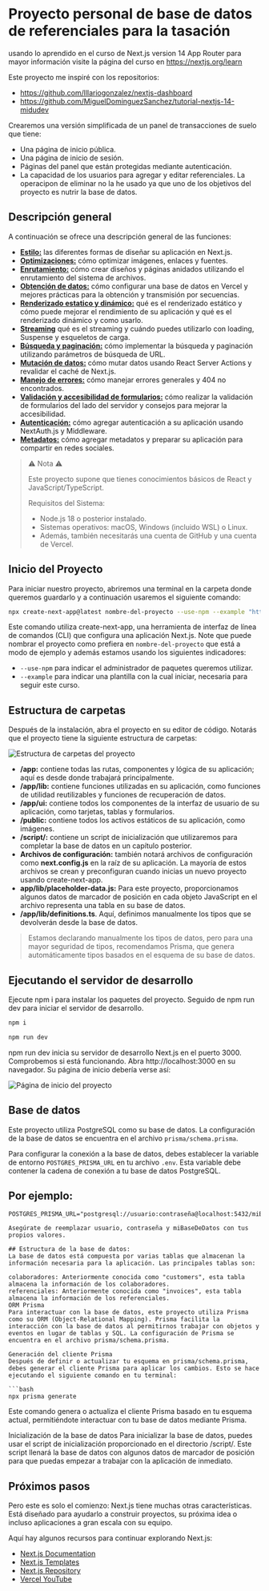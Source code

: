 # Proyecto personal de base de datos de referenciales para la tasación
usando lo aprendido en el curso de Next.js version 14 App Router
para mayor información visite la página del curso en
https://nextjs.org/learn

Este proyecto me inspiré con los repositorios:
-   https://github.com/lllariogonzalez/nextjs-dashboard
-   https://github.com/MiguelDominguezSanchez/tutorial-nextjs-14-midudev

Crearemos una versión simplificada de un panel de transacciones de suelo que tiene:

- Una página de inicio pública.
- Una página de inicio de sesión.
- Páginas del panel que están protegidas mediante autenticación.
- La capacidad de los usuarios para agregar y editar referenciales. La operacipon de eliminar no la he usado ya que uno de los objetivos del proyecto es nutrir la base de datos. 

## Descripción general

A continuación se ofrece una descripción general de las funciones:

- [**Estilo:**](#estilo-css) las diferentes formas de diseñar su aplicación en Next.js.
- [**Optimizaciones:**](#optimización-de-fuentes-e-imágenes) cómo optimizar imágenes, enlaces y fuentes.
- [**Enrutamiento:**](#crear-diseños-y-páginas) cómo crear diseños y páginas anidados utilizando el enrutamiento del sistema de archivos.
- [**Obtención de datos:**](#configurando-su-base-de-datos) cómo configurar una base de datos en Vercel y mejores prácticas para la obtención y transmisión por secuencias.
- [**Renderizado estatico y dinámico:**](#representación-estática-y-dinámica) qué es el renderizado estático y cómo puede mejorar el rendimiento de su aplicación y qué es el renderizado dinámico y como usarlo.
- [**Streaming**](#streaming) qué es el streaming y cuándo puedes utilizarlo con loading, Suspense y esqueletos de carga.
- [**Búsqueda y paginación:**](#agregar-búsqueda-y-paginación) cómo implementar la búsqueda y paginación utilizando parámetros de búsqueda de URL.
- [**Mutación de datos:**](#mutación-de-datos) cómo mutar datos usando React Server Actions y revalidar el caché de Next.js.
- [**Manejo de errores:**](#manejo-de-errores) cómo manejar errores generales y 404 no encontrados.
- [**Validación y accesibilidad de formularios:**](#mejora-de-la-accesibilidad) cómo realizar la validación de formularios del lado del servidor y consejos para mejorar la accesibilidad.
- [**Autenticación:**](#agregar-autenticación) cómo agregar autenticación a su aplicación usando NextAuth.js y Middleware.
- [**Metadatos:**](#agregar-metadatos) cómo agregar metadatos y preparar su aplicación para compartir en redes sociales.

> ⚠️ Nota ⚠️
>
> Este proyecto supone que tienes conocimientos básicos de React y JavaScript/TypeScript.
>
> Requisitos del Sistema:
>
> - Node.js 18 o posterior instalado.
> - Sistemas operativos: macOS, Windows (incluido WSL) o Linux.
> - Además, también necesitarás una cuenta de GitHub y una cuenta de Vercel.

## Inicio del Proyecto

Para iniciar nuestro proyecto, abriremos una terminal en la carpeta donde queremos guardarlo y a continuación usaremos el siguiente comando:

```bash
npx create-next-app@latest nombre-del-proyecto --use-npm --example "https://github.com/vercel/next-learn/tree/main/dashboard/starter-example"
```
Este comando utiliza create-next-app, una herramienta de interfaz de línea de comandos (CLI) que configura una aplicación Next.js. Note que puede nombrar el proyecto como prefiera en `nombre-del-proyecto` que está a modo de ejemplo y además estamos usando los siguientes indicadores:

- `--use-npm` para indicar el administrador de paquetes queremos utilizar. 
- `--example` para indicar una plantilla con la cual iniciar, necesaria para seguir este curso.

## Estructura de carpetas

Después de la instalación, abra el proyecto en su editor de código.
Notarás que el proyecto tiene la siguiente estructura de carpetas:

![Estructura de carpetas del proyecto](https://nextjs.org/_next/image?url=%2Flearn%2Fdark%2Flearn-folder-structure.png&w=1920&q=75&dpl=dpl_Ejtt9BCyCFNeRJdBoVsM9Es9x8xe)

- **/app:** contiene todas las rutas, componentes y lógica de su aplicación; aquí es desde donde trabajará principalmente.
- **/app/lib:** contiene funciones utilizadas en su aplicación, como funciones de utilidad reutilizables y funciones de recuperación de datos.
- **/app/ui:** contiene todos los componentes de la interfaz de usuario de su aplicación, como tarjetas, tablas y formularios.
- **/public:** contiene todos los activos estáticos de su aplicación, como imágenes.
- **/script/:** contiene un script de inicialización que utilizaremos para completar la base de datos en un capítulo posterior.
- **Archivos de configuración:** también notará archivos de configuración como **next.config.js** en la raíz de su aplicación. La mayoría de estos archivos se crean y preconfiguran cuando inicias un nuevo proyecto usando create-next-app.
- **app/lib/placeholder-data.js:** Para este proyecto, proporcionamos algunos datos de marcador de posición en cada objeto JavaScript en el archivo representa una tabla en su base de datos.
- **/app/lib/definitions.ts**. Aquí, definimos manualmente los tipos que se devolverán desde la base de datos.
> Estamos declarando manualmente los tipos de datos, pero para una mayor seguridad de tipos, recomendamos Prisma, que genera automáticamente tipos basados en el esquema de su base de datos.

## Ejecutando el servidor de desarrollo

Ejecute npm i para instalar los paquetes del proyecto.
Seguido de npm run dev para iniciar el servidor de desarrollo.

```bash
npm i

npm run dev
```

npm run dev inicia su servidor de desarrollo Next.js en el puerto 3000. Comprobemos si está funcionando. Abra http://localhost:3000 en su navegador. Su página de inicio debería verse así:

![Página de inicio del proyecto](https://nextjs.org/_next/image?url=%2Flearn%2Fdark%2Facme-unstyled.png&w=750&q=75&dpl=dpl_Ejtt9BCyCFNeRJdBoVsM9Es9x8xe)

## Base de datos

Este proyecto utiliza PostgreSQL como su base de datos. La configuración de la base de datos se encuentra en el archivo `prisma/schema.prisma`.

Para configurar la conexión a la base de datos, debes establecer la variable de entorno `POSTGRES_PRISMA_URL` en tu archivo `.env`. Esta variable debe contener la cadena de conexión a tu base de datos PostgreSQL.

## Por ejemplo:

```env
POSTGRES_PRISMA_URL="postgresql://usuario:contraseña@localhost:5432/miBaseDeDatos"

Asegúrate de reemplazar usuario, contraseña y miBaseDeDatos con tus propios valores.

## Estructura de la base de datos:
La base de datos está compuesta por varias tablas que almacenan la información necesaria para la aplicación. Las principales tablas son:

colaboradores: Anteriormente conocida como "customers", esta tabla almacena la información de los colaboradores.
referenciales: Anteriormente conocida como "invoices", esta tabla almacena la información de los referenciales.
ORM Prisma
Para interactuar con la base de datos, este proyecto utiliza Prisma como su ORM (Object-Relational Mapping). Prisma facilita la interacción con la base de datos al permitirnos trabajar con objetos y eventos en lugar de tablas y SQL. La configuración de Prisma se encuentra en el archivo prisma/schema.prisma.

Generación del cliente Prisma
Después de definir o actualizar tu esquema en prisma/schema.prisma, debes generar el cliente Prisma para aplicar los cambios. Esto se hace ejecutando el siguiente comando en tu terminal:

```bash
npx prisma generate
```
Este comando genera o actualiza el cliente Prisma basado en tu esquema actual, permitiéndote interactuar con tu base de datos mediante Prisma.

Inicialización de la base de datos
Para inicializar la base de datos, puedes usar el script de inicialización proporcionado en el directorio /script/. Este script llenará la base de datos con algunos datos de marcador de posición para que puedas empezar a trabajar con la aplicación de inmediato.


## Próximos pasos

Pero este es solo el comienzo: Next.js tiene muchas otras características. Está diseñado para ayudarlo a construir proyectos, su próxima idea o incluso aplicaciones a gran escala con su equipo.

Aquí hay algunos recursos para continuar explorando Next.js:

- [Next.js Documentation](https://nextjs.org/docs)
- [Next.js Templates](https://vercel.com/templates?framework=next.js)
- [Next.js Repository](https://github.com/vercel/next.js)
- [Vercel YouTube](https://www.youtube.com/@VercelHQ/videos)